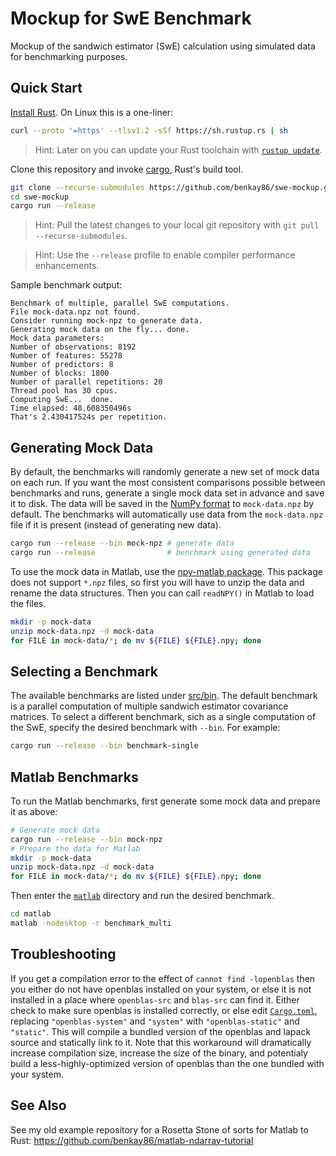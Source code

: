 # Mockup for SwE Benchmark

Mockup of the sandwich estimator (SwE) calculation using simulated data for benchmarking purposes.

## Quick Start

[Install Rust](https://www.rust-lang.org/tools/install). On Linux this is a one-liner:

```bash
curl --proto '=https' --tlsv1.2 -sSf https://sh.rustup.rs | sh
```

> Hint: Later on you can update your Rust toolchain with [`rustup update`](https://rust-lang.github.io/rustup/basics.html).

Clone this repository and invoke [cargo](https://doc.rust-lang.org/cargo/), Rust's build tool.

```bash
git clone --recurse-submodules https://github.com/benkay86/swe-mockup.git
cd swe-mockup
cargo run --release
```

> Hint: Pull the latest changes to your local git repository with `git pull --recurse-submodules`.

> Hint: Use the `--release` profile to enable compiler performance enhancements.

Sample benchmark output:
```
Benchmark of multiple, parallel SwE computations.
File mock-data.npz not found.
Consider running mock-npz to generate data.
Generating mock data on the fly... done.
Mock data parameters:
Number of observations: 8192
Number of features: 55278
Number of predictors: 8
Number of blocks: 1800
Number of parallel repetitions: 20
Thread pool has 30 cpus.
Computing SwE...  done.
Time elapsed: 48.608350496s
That's 2.430417524s per repetition.
```

## Generating Mock Data

By default, the benchmarks will randomly generate a new set of mock data on each run. If you want the most consistent comparisons possible between benchmarks and runs, generate a single mock data set in advance and save it to disk. The data will be saved in the [NumPy format](https://numpy.org/doc/stable/reference/generated/numpy.lib.format.html#module-numpy.lib.format) to `mock-data.npz` by default. The benchmarks will automatically use data from the `mock-data.npz` file if it is present (instead of generating new data).

```bash
cargo run --release --bin mock-npz # generate data
cargo run --release                # benchmark using generated data
```

To use the mock data in Matlab, use the [npy-matlab package](https://github.com/kwikteam/npy-matlab). This package does not support `*.npz` files, so first you will have to unzip the data and rename the data structures. Then you can call `readNPY()` in Matlab to load the files.

```bash
mkdir -p mock-data
unzip mock-data.npz -d mock-data
for FILE in mock-data/*; do mv ${FILE} ${FILE}.npy; done
```

## Selecting a Benchmark

The available benchmarks are listed under [src/bin](./src/bin). The default benchmark is a parallel computation of multiple sandwich estimator covariance matrices. To select a different benchmark, sich as a single computation of the SwE, specify the desired benchmark with `--bin`. For example:

```bash
cargo run --release --bin benchmark-single
```

## Matlab Benchmarks

To run the Matlab benchmarks, first generate some mock data and prepare it as above:

```bash
# Generate mock data
cargo run --release --bin mock-npz
# Prepare the data for Matlab
mkdir -p mock-data
unzip mock-data.npz -d mock-data
for FILE in mock-data/*; do mv ${FILE} ${FILE}.npy; done
```

Then enter the [`matlab`](./matlab) directory and run the desired benchmark.

```bash
cd matlab
matlab -nodesktop -r benchmark_multi
```

## Troubleshooting

If you get a compilation error to the effect of `cannot find -lopenblas` then you either do not have openblas installed on your system, or else it is not installed in a place where `openblas-src` and `blas-src` can find it. Either check to make sure openblas is installed correctly, or else edit [`Cargo.toml`](./Cargo.toml), replacing `"openblas-system"` and `"system"` with `"openblas-static"` and `"static"`. This will compile a bundled version of the openblas and lapack source and statically link to it. Note that this workaround will dramatically increase compilation size, increase the size of the binary, and potentialy build a less-highly-optimized version of openblas than the one bundled with your system.

## See Also

See my old example repository for a Rosetta Stone of sorts for Matlab to Rust: https://github.com/benkay86/matlab-ndarray-tutorial